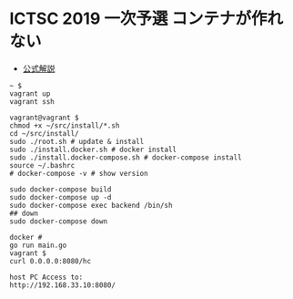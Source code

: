# ICTSC 2019 一次予選 コンテナが作れない
- [公式解説](https://blog.icttoracon.net/2019/08/27/ictsc2019-%E4%B8%80%E6%AC%A1%E4%BA%88%E9%81%B8-%E5%95%8F%E9%A1%8C%E8%A7%A3%E8%AA%AC-%E3%82%B3%E3%83%B3%E3%83%86%E3%83%8A%E3%81%8C%E4%BD%9C%E3%82%8C%E3%81%AA%E3%81%84/)


```
~ $
vagrant up
vagrant ssh

vagrant@vagrant $
chmod +x ~/src/install/*.sh
cd ~/src/install/
sudo ./root.sh # update & install 
sudo ./install.docker.sh # docker install
sudo ./install.docker-compose.sh # docker-compose install
source ~/.bashrc
# docker-compose -v # show version
```


```
sudo docker-compose build
sudo docker-compose up -d
sudo docker-compose exec backend /bin/sh
## down
sudo docker-compose down
```

```
docker #
go run main.go
vagrant $
curl 0.0.0.0:8080/hc
```

```
host PC Access to:
http://192.168.33.10:8080/
```
